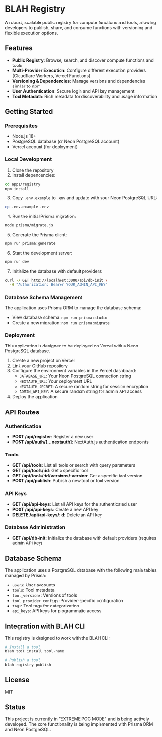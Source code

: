# BLAH Registry

A robust, scalable public registry for compute functions and tools, allowing developers to publish, share, and consume functions with versioning and flexible execution options.

## Features

- **Public Registry**: Browse, search, and discover compute functions and tools
- **Multi-Provider Execution**: Configure different execution providers (Cloudflare Workers, Vercel Functions)
- **Versioning & Dependencies**: Manage versions and dependencies similar to npm
- **User Authentication**: Secure login and API key management
- **Tool Metadata**: Rich metadata for discoverability and usage information

## Getting Started

### Prerequisites

- Node.js 18+
- PostgreSQL database (or Neon PostgreSQL account)
- Vercel account (for deployment)

### Local Development

1. Clone the repository
2. Install dependencies:
```bash
cd apps/registry
npm install
```

3. Copy `.env.example` to `.env` and update with your Neon PostgreSQL URL:
```bash
cp .env.example .env
```

4. Run the initial Prisma migration:
```bash
node prisma/migrate.js
```

5. Generate the Prisma client:
```bash
npm run prisma:generate
```

6. Start the development server:
```bash
npm run dev
```

7. Initialize the database with default providers:
```bash
curl -X GET http://localhost:3000/api/db-init \
  -H "Authorization: Bearer YOUR_ADMIN_API_KEY"
```

### Database Schema Management

The application uses Prisma ORM to manage the database schema:

- View database schema: `npm run prisma:studio`
- Create a new migration: `npm run prisma:migrate`

### Deployment

This application is designed to be deployed on Vercel with a Neon PostgreSQL database.

1. Create a new project on Vercel
2. Link your GitHub repository
3. Configure the environment variables in the Vercel dashboard:
   - `DATABASE_URL`: Your Neon PostgreSQL connection string
   - `NEXTAUTH_URL`: Your deployment URL
   - `NEXTAUTH_SECRET`: A secure random string for session encryption
   - `ADMIN_API_KEY`: A secure random string for admin API access
4. Deploy the application

## API Routes

### Authentication
- **POST /api/register**: Register a new user
- **POST /api/auth/[...nextauth]**: NextAuth.js authentication endpoints

### Tools
- **GET /api/tools**: List all tools or search with query parameters
- **GET /api/tools/:id**: Get a specific tool
- **GET /api/tools/:id/versions/:version**: Get a specific tool version
- **POST /api/publish**: Publish a new tool or tool version

### API Keys
- **GET /api/api-keys**: List all API keys for the authenticated user
- **POST /api/api-keys**: Create a new API key
- **DELETE /api/api-keys/:id**: Delete an API key

### Database Administration
- **GET /api/db-init**: Initialize the database with default providers (requires admin API key)

## Database Schema

The application uses a PostgreSQL database with the following main tables managed by Prisma:
- `users`: User accounts
- `tools`: Tool metadata
- `tool_versions`: Versions of tools
- `tool_provider_configs`: Provider-specific configuration
- `tags`: Tool tags for categorization
- `api_keys`: API keys for programmatic access

## Integration with BLAH CLI

This registry is designed to work with the BLAH CLI:

```bash
# Install a tool
blah tool install tool-name

# Publish a tool
blah registry publish
```

## License

[MIT](LICENSE)

## Status

This project is currently in "EXTREME POC MODE" and is being actively developed. The core functionality is being implemented with Prisma ORM and Neon PostgreSQL.